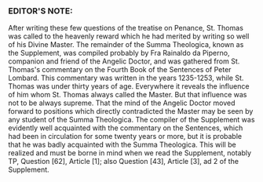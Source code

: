 
### EDITOR'S NOTE: 

After writing these few questions of the treatise on Penance, St. Thomas was called to the heavenly reward which he had merited by writing so well of his Divine Master. The remainder of the Summa Theologica, known as the Supplement, was compiled probably by Fra Rainaldo da Piperno, companion and friend of the Angelic Doctor, and was gathered from St. Thomas's commentary on the Fourth Book of the Sentences of Peter Lombard. This commentary was written in the years 1235-1253, while St. Thomas was under thirty years of age. Everywhere it reveals the influence of him whom St. Thomas always called the Master. But that influence was not to be always supreme. That the mind of the Angelic Doctor moved forward to positions which directly contradicted the Master may be seen by any student of the Summa Theologica. The compiler of the Supplement was evidently well acquainted with the commentary on the Sentences, which had been in circulation for some twenty years or more, but it is probable that he was badly acquainted with the Summa Theologica. This will be realized and must be borne in mind when we read the Supplement, notably TP, Question \[62\], Article \[1\]; also Question \[43\], Article \[3\], ad 2 of the Supplement.  
